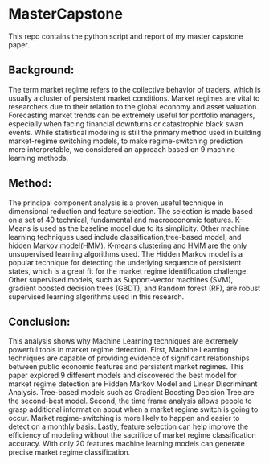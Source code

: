 # MasterCapstone
This repo contains the python script and report of my master capstone paper. 
## Background: 
The term market regime refers to the collective behavior of traders, which is usually a
cluster of persistent market conditions. Market regimes are vital to researchers due to their relation to the
global economy and asset valuation. Forecasting market trends can be extremely useful for portfolio managers,
especially when facing financial downturns or catastrophic black swan events. While statistical modeling is still
the primary method used in building market-regime switching models, to make regime-switching prediction
more interpretable, we considered an approach based on 9 machine learning methods.
## Method: 
The principal component analysis is a proven useful technique in dimensional reduction and
feature selection. The selection is made based on a set of 40 technical, fundamental and macroeconomic features.
K-Means is used as the baseline model due to its simplicity. Other machine learning techniques used
include classification,tree-based model, and hidden Markov model(HMM). K-means clustering and HMM are
the only unsupervised learning algorithms used. The Hidden Markov model is a popular technique for detecting
the underlying sequence of persistent states, which is a great fit for the market regime identification challenge.
Other supervised models, such as Support-vector machines (SVM), gradient boosted decision trees (GBDT),
and Random forest (RF), are robust supervised learning algorithms used in this research.
## Conclusion:
This analysis shows why Machine Learning techniques are extremely powerful tools in market regime
detection. First, Machine Learning techniques are capable of providing evidence of significant relationships
between public economic features and persistent market regimes. This paper explored 9 different models and
discovered the best model for market regime detection are Hidden Markov Model and Linear Discriminant
Analysis. Tree-based models such as Gradient Boosting Decision Tree are the second-best model. Second,
the time frame analysis allows people to grasp additional information about when a market regime switch is
going to occur. Market regime-switching is more likely to happen and easier to detect on a monthly basis.
Lastly, feature selection can help improve the efficiency of modeling without the sacrifice of market regime
classification accuracy. With only 20 features machine learning models can generate precise market regime
classification.
